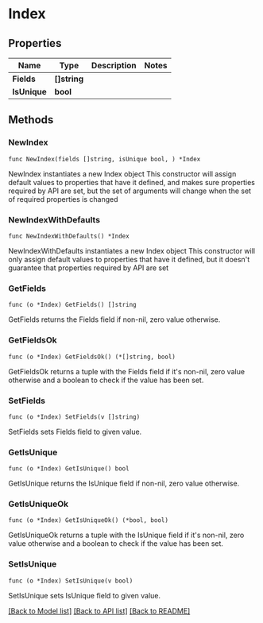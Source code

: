 # Index

## Properties

Name | Type | Description | Notes
------------ | ------------- | ------------- | -------------
**Fields** | **[]string** |  | 
**IsUnique** | **bool** |  | 

## Methods

### NewIndex

`func NewIndex(fields []string, isUnique bool, ) *Index`

NewIndex instantiates a new Index object
This constructor will assign default values to properties that have it defined,
and makes sure properties required by API are set, but the set of arguments
will change when the set of required properties is changed

### NewIndexWithDefaults

`func NewIndexWithDefaults() *Index`

NewIndexWithDefaults instantiates a new Index object
This constructor will only assign default values to properties that have it defined,
but it doesn't guarantee that properties required by API are set

### GetFields

`func (o *Index) GetFields() []string`

GetFields returns the Fields field if non-nil, zero value otherwise.

### GetFieldsOk

`func (o *Index) GetFieldsOk() (*[]string, bool)`

GetFieldsOk returns a tuple with the Fields field if it's non-nil, zero value otherwise
and a boolean to check if the value has been set.

### SetFields

`func (o *Index) SetFields(v []string)`

SetFields sets Fields field to given value.


### GetIsUnique

`func (o *Index) GetIsUnique() bool`

GetIsUnique returns the IsUnique field if non-nil, zero value otherwise.

### GetIsUniqueOk

`func (o *Index) GetIsUniqueOk() (*bool, bool)`

GetIsUniqueOk returns a tuple with the IsUnique field if it's non-nil, zero value otherwise
and a boolean to check if the value has been set.

### SetIsUnique

`func (o *Index) SetIsUnique(v bool)`

SetIsUnique sets IsUnique field to given value.



[[Back to Model list]](../README.md#documentation-for-models) [[Back to API list]](../README.md#documentation-for-api-endpoints) [[Back to README]](../README.md)


